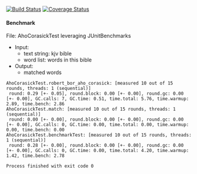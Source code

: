 [![Build Status](https://travis-ci.org/Nov11/naive-Aho-Corasick.svg?branch=master)](https://travis-ci.org/Nov11/naive-Aho-Corasick)
[![Coverage Status](https://coveralls.io/repos/github/Nov11/naive-Aho-Corasick/badge.svg?branch=master)](https://coveralls.io/github/Nov11/naive-Aho-Corasick?branch=master)

#### Benchmark
File: AhoCorasickTest leveraging JUnitBenchmarks
* Input: 
    - text string: kjv bible
    - word list: words in this bible
* Output:
    - matched words

```
AhoCorasickTest.robert_bor_aho_corasick: [measured 10 out of 15 rounds, threads: 1 (sequential)]
 round: 0.29 [+- 0.05], round.block: 0.00 [+- 0.00], round.gc: 0.00 [+- 0.00], GC.calls: 7, GC.time: 0.51, time.total: 5.76, time.warmup: 2.89, time.bench: 2.86
AhoCorasickTest.match: [measured 10 out of 15 rounds, threads: 1 (sequential)]
 round: 0.00 [+- 0.00], round.block: 0.00 [+- 0.00], round.gc: 0.00 [+- 0.00], GC.calls: 0, GC.time: 0.00, time.total: 0.00, time.warmup: 0.00, time.bench: 0.00
AhoCorasickTest.benchmarkTest: [measured 10 out of 15 rounds, threads: 1 (sequential)]
 round: 0.28 [+- 0.00], round.block: 0.00 [+- 0.00], round.gc: 0.00 [+- 0.00], GC.calls: 0, GC.time: 0.00, time.total: 4.20, time.warmup: 1.42, time.bench: 2.78

Process finished with exit code 0
```
